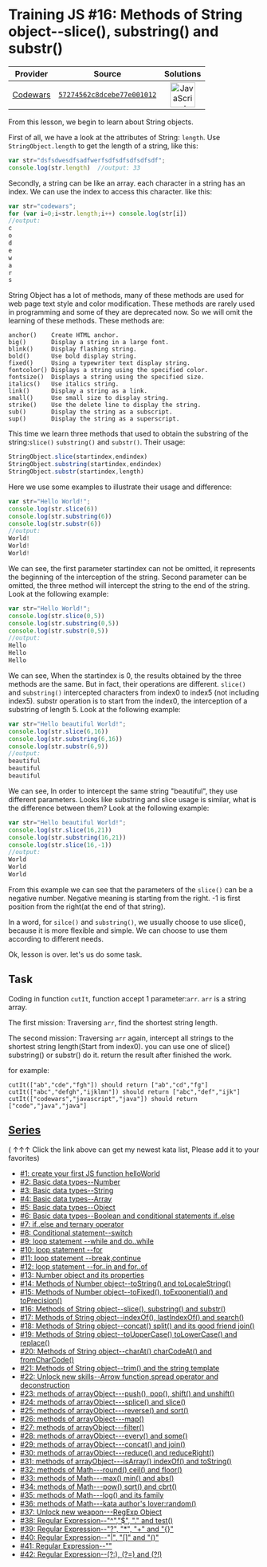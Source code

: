 [_metadata_:generated]: - "true"

# Training JS #16: Methods of String object--slice(), substring() and substr()

<!-- INFO TABLE BEGIN -->

| Provider                                        | Source                                                                               | Solutions                                                                                                                                                    |
| :---------------------------------------------: | :----------------------------------------------------------------------------------: | :----------------------------------------------------------------------------------------------------------------------------------------------------------: |
| [Codewars](../../../docs/providers/Codewars.md) | [`57274562c8dcebe77e001012`](https://www.codewars.com/kata/57274562c8dcebe77e001012) | [<img src="https://res.cloudinary.com/rascaltwo/image/upload/v1631924076/javascript_ehszr7.svg" alt="JavaScript" title="JavaScript" width="50" />](solve.js) |

<!-- INFO TABLE END -->

From this lesson, we begin to learn about String objects. 

First of all, we have a look at the attributes of String: ```length```. Use ```StringObject.length``` to get the length of a string, like this:
```javascript
var str="dsfsdwesdfsadfwerfsdfsdfsdfsdfsdf";
console.log(str.length)  //output: 33
```
Secondly, a string can be like an array. each character in a string has an index. We can use the index to access this character. like this:
```javascript
var str="codewars";
for (var i=0;i<str.length;i++) console.log(str[i])
//output:
c
o
d
e
w
a
r
s
```

String Object has a lot of methods, many of these methods are used for web page text style and color modification. These methods are rarely used in programming and some of they are deprecated now. So we will omit the learning of these methods. These methods are:
```
anchor()    Create HTML anchor.
big()       Display a string in a large font.
blink()     Display flashing string.
bold()      Use bold display string.
fixed()     Using a typewriter text display string.
fontcolor() Displays a string using the specified color.
fontsize()  Displays a string using the specified size.
italics()   Use italics string.
link()      Display a string as a link.
small()     Use small size to display string.
strike()    Use the delete line to display the string.
sub()       Display the string as a subscript.
sup()       Display the string as a superscript.
```

This time we learn three methods that used to obtain the substring of the string:```slice()``` ```substring()``` and ```substr()```. Their usage:

```javascript
StringObject.slice(startindex,endindex)
StringObject.substring(startindex,endindex)
StringObject.substr(startindex,length)
```
Here we use some examples to illustrate their usage and difference:
```javascript
var str="Hello World!";
console.log(str.slice(6))
console.log(str.substring(6))
console.log(str.substr(6))
//output:
World!
World!
World!
```
We can see, the first parameter startindex can not be omitted, it represents the beginning of the interception of the string. Second parameter can be omitted, the three method will intercept the string to the end of the string. Look at the following example:

```javascript
var str="Hello World!";
console.log(str.slice(0,5))
console.log(str.substring(0,5))
console.log(str.substr(0,5))
//output:
Hello
Hello
Hello
```
We can see, When the startindex is 0, the results obtained by the three methods are the same. But in fact, their operations are different. ```slice()``` and ```substring()``` intercepted characters from index0 to index5 (not including index5). substr  operation is to start from the index0, the interception of a substring of length 5. Look at the following example:

```javascript
var str="Hello beautiful World!";
console.log(str.slice(6,16))
console.log(str.substring(6,16))
console.log(str.substr(6,9))
//output:
beautiful 
beautiful 
beautiful
```
We can see, In order to intercept the same string "beautiful", they use different parameters. Looks like substring and slice usage is similar, what is the difference between them? Look at the following example:
```javascript
var str="Hello beautiful World!";
console.log(str.slice(16,21))
console.log(str.substring(16,21))
console.log(str.slice(16,-1))
//output:
World
World
World
```
From this example we can see that the parameters of the ```slice()``` can be a negative number. Negative meaning is starting from the right. -1 is first position from the right(at the end of that string).

In a word, for ```silce()``` and ```substring()```, we usually choose to use slice(), because it is more flexible and simple. We can choose to use them according to different needs.

Ok, lesson is over. let's us do some task.

## Task

Coding in function ```cutIt```, function accept 1 parameter:```arr```. ```arr``` is a string array.

The first mission: Traversing ```arr```, find the shortest string length.

The second mission: Traversing ```arr``` again, intercept all strings to the shortest string length(Start from index0). you can use one of slice() substring() or substr() do it. return the result after finished the work.

for example:

```
cutIt(["ab","cde","fgh"]) should return ["ab","cd","fg"]
cutIt(["abc","defgh","ijklmn"]) should return ["abc","def","ijk"]
cutIt(["codewars","javascript","java"]) should return ["code","java","java"]
```
    
## [Series](http://github.com/myjinxin2015/Katas-list-of-Training-JS-series)

( ↑↑↑ Click the link above can get my newest kata list, Please add it to your favorites)

 - [#1: create your first JS function helloWorld](http://www.codewars.com/kata/571ec274b1c8d4a61c0000c8)
 - [#2: Basic data types--Number](http://www.codewars.com/kata/571edd157e8954bab500032d)
 - [#3:  Basic data types--String](http://www.codewars.com/kata/571edea4b625edcb51000d8e)
 - [#4:  Basic data types--Array](http://www.codewars.com/kata/571effabb625ed9b0600107a)
 - [#5:  Basic data types--Object](http://www.codewars.com/kata/571f1eb77e8954a812000837)
 - [#6:  Basic data types--Boolean and conditional statements if..else](http://www.codewars.com/kata/571f832f07363d295d001ba8)
 - [#7:  if..else and ternary operator](http://www.codewars.com/kata/57202aefe8d6c514300001fd)
 - [#8: Conditional statement--switch](http://www.codewars.com/kata/572059afc2f4612825000d8a)
 - [#9: loop statement --while and do..while](http://www.codewars.com/kata/57216d4bcdd71175d6000560)
 - [#10: loop statement --for](http://www.codewars.com/kata/5721a78c283129e416000999)
 - [#11: loop statement --break,continue](http://www.codewars.com/kata/5721c189cdd71194c1000b9b)
 - [#12: loop statement --for..in and for..of](http://www.codewars.com/kata/5722b3f0bd5583cf44001000)
 - [#13: Number object and  its properties](http://www.codewars.com/kata/5722fd3ab7162a3a4500031f)
 - [#14: Methods of Number object--toString() and toLocaleString()](http://www.codewars.com/kata/57238ceaef9008adc7000603)
 - [#15: Methods of Number object--toFixed(), toExponential() and toPrecision()](http://www.codewars.com/kata/57256064856584bc47000611)
 - [#16: Methods of String object--slice(), substring() and substr()](http://www.codewars.com/kata/57274562c8dcebe77e001012)
 - [#17: Methods of String object--indexOf(), lastIndexOf() and search()](http://www.codewars.com/kata/57277a31e5e51450a4000010)
 - [#18: Methods of String object--concat() split() and its good friend join()](http://www.codewars.com/kata/57280481e8118511f7000ffa)
 - [#19: Methods of String object--toUpperCase() toLowerCase() and replace()](http://www.codewars.com/kata/5728203b7fc662a4c4000ef3)
 - [#20: Methods of String object--charAt() charCodeAt() and fromCharCode()](http://www.codewars.com/kata/57284d23e81185ae6200162a)
 - [#21: Methods of String object--trim() and the string template](http://www.codewars.com/kata/5729b103dd8bac11a900119e)
 - [#22: Unlock new skills--Arrow function,spread operator and deconstruction](http://www.codewars.com/kata/572ab0cfa3af384df7000ff8)
 - [#23: methods of arrayObject---push(), pop(), shift() and unshift()](http://www.codewars.com/kata/572af273a3af3836660014a1)
 - [#24: methods of arrayObject---splice() and slice()](http://www.codewars.com/kata/572cb264362806af46000793)
 - [#25: methods of arrayObject---reverse() and sort()](http://www.codewars.com/kata/572df796914b5ba27c000c90)
 - [#26: methods of arrayObject---map()](http://www.codewars.com/kata/572fdeb4380bb703fc00002c)
 - [#27: methods of arrayObject---filter()](http://www.codewars.com/kata/573023c81add650b84000429)
 - [#28: methods of arrayObject---every() and some()](http://www.codewars.com/kata/57308546bd9f0987c2000d07)
 - [#29: methods of arrayObject---concat() and join()](http://www.codewars.com/kata/5731861d05d14d6f50000626)
 - [#30: methods of arrayObject---reduce() and reduceRight()](http://www.codewars.com/kata/573156709a231dcec9000ee8)
 - [#31: methods of arrayObject---isArray() indexOf() and toString()](http://www.codewars.com/kata/5732b0351eb838d03300101d)
 - [#32: methods of Math---round() ceil() and floor()](http://www.codewars.com/kata/5732d3c9791aafb0e4001236)
 - [#33: methods of Math---max() min() and abs()](http://www.codewars.com/kata/5733d6c2d780e20173000baa)
 - [#34: methods of Math---pow() sqrt() and cbrt()](http://www.codewars.com/kata/5733f948d780e27df6000e33)
 - [#35: methods of Math---log() and its family](http://www.codewars.com/kata/57353de879ccaeb9f8000564)
 - [#36: methods of Math---kata author's lover:random()](http://www.codewars.com/kata/5735956413c2054a680009ec)
 - [#37: Unlock new weapon---RegExp Object](http://www.codewars.com/kata/5735e39313c205fe39001173)
 - [#38: Regular Expression--"^","$", "." and test()](http://www.codewars.com/kata/573975d3ac3eec695b0013e0)
 - [#39: Regular Expression--"?", "*", "+" and "{}"](http://www.codewars.com/kata/573bca07dffc1aa693000139)
 - [#40: Regular Expression--"|", "[]" and "()"](http://www.codewars.com/kata/573d11c48b97c0ad970002d4)
 - [#41: Regular Expression--"\"](http://www.codewars.com/kata/573e6831e3201f6a9b000971)
 - [#42: Regular Expression--(?:), (?=) and (?!)](http://www.codewars.com/kata/573fb9223f9793e485000453)
 

